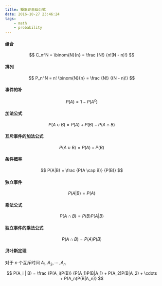 ```yaml
---
title: 概率论基础公式
date: 2016-10-27 23:46:24
tags:
    - math
    - probability
---
```

#### 组合

$$
C_n^N = \binom{N}{n} = \frac {N!} {n!(N - n)!}
$$

#### 排列

$$
P_n^N = n! \binom{N}{n} = \frac {N!} {(N - n)!}
$$

<!--more-->

#### 事件的补

$$
P(A) = 1 - P(A^c)
$$

#### 加法公式

$$
P(A \cup B) = P(A) + P(B) - P(A \cap B)
$$

#### 互斥事件的加法公式

$$
P(A \cup B) = P(A) + P(B)
$$

#### 条件概率

$$
P(A|B) = \frac {P(A \cap B)} {P(B)}
$$

#### 独立事件

$$
P(A|B) = P(A)
$$

#### 乘法公式

$$
P(A \cap B) = P(B)P(A|B)
$$

#### 独立事件的乘法公式

$$
P(A \cap B) = P(A)P(B)
$$

#### 贝叶斯定理

对于 $n$ 个互斥时间 $A_1, A_2, \cdots, A_n$

$$
P(A_i | B) = \frac {P(A_i)P(B)} {P(A_1)P(B|A_1) + P(A_2)P(B|A_2) + \cdots + P(A_n)P(B|A_n)}
$$
